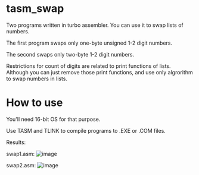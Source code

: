 # tasm_swap
Two programs written in turbo assembler. You can use it to swap lists of numbers.

The first program swaps only one-byte unsigned 1-2 digit numbers.

The second swaps only two-byte 1-2 digit numbers.

Restrictions for count of digits are related to print functions of lists.
Although you can just remove those print functions, and use only algrorithm to swap numbers in lists.

# How to use

You'll need 16-bit OS for that purpose.

Use TASM and TLINK to compile programs to .EXE or .COM files.

Results:

swap1.asm:
![image](https://github.com/eugenedhz/tasm_swap/assets/45404641/d0498f83-934f-4dfd-8e56-da0ae7cbe830)


swap2.asm:
![image](https://github.com/eugenedhz/tasm_swap/assets/45404641/59df072c-e25d-4e65-a514-b40f01dc08c4)

